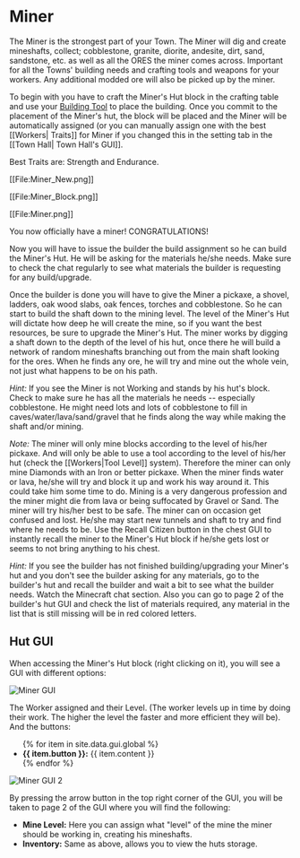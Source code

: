 # Miner

The Miner is the strongest part of your Town. The Miner will dig and create mineshafts, collect; cobblestone, granite, diorite, andesite, dirt, sand, sandstone, etc. as well as all the ORES the miner comes across. Important for all the Towns' building needs and crafting tools and weapons for your workers. Any additional modded ore will also be picked up by the miner.

To begin with you have to craft the Miner's Hut block in the crafting table and use your [Building Tool](https://www.youtube.com/watch?v=Hwpv_c6Pbvg) to place the building. Once you commit to the placement of the Miner's hut, the block will be placed and the Miner will be automatically assigned (or you can manually assign one with the best  [[Workers| Traits]] for Miner if you changed this in the setting tab in the [[Town Hall| Town Hall's GUI]].

Best Traits are: Strength and Endurance.

[[File:Miner_New.png]]

[[File:Miner_Block.png]]

[[File:Miner.png]]

You now officially have a miner! CONGRATULATIONS!


Now you will have to issue the builder the build assignment so he can build the Miner's Hut. He will be asking for the materials he/she needs. Make sure to check the chat regularly to see what materials the builder is requesting for any build/upgrade.

Once the builder is done you will have to give the Miner a pickaxe, a shovel, ladders, oak wood slabs, oak fences, torches and cobblestone. So he can start to build the shaft down to the mining level. The level of the Miner's Hut will dictate how deep he will create the mine, so if you want the best resources, be sure to upgrade the Miner's Hut. The miner works by digging a shaft down to the depth of the level of his hut, once there he will build a network of random mineshafts branching out from the main shaft looking for the ores. When he finds any ore, he will try and mine out the whole vein, not just what happens to be on his path.

*Hint:* If you see the Miner is not Working and stands by his hut's block. Check to make sure he has all the materials he needs -- especially cobblestone. He might need lots and lots of cobblestone to fill in caves/water/lava/sand/gravel that he finds along the way while making the shaft and/or mining.

*Note:* The miner will only mine blocks according to the level of his/her pickaxe. And will only be able to use a tool according to the level of his/her hut (check the [[Workers|Tool Level]] system). Therefore the miner can only mine Diamonds with an Iron or better pickaxe. When the miner finds water or lava, he/she will try and block it up and work his way around it. This could take him some time to do. Mining is a very dangerous profession and the miner might die from lava or being suffocated by Gravel or Sand. The miner will try his/her best to be safe. The miner can on occasion get confused and lost. He/she may start new tunnels and shaft to try and find where he needs to be. Use the Recall Citizen button in the chest GUI to instantly recall the miner to the Miner's Hut block if he/she gets lost or seems to not bring anything to his chest.

*Hint:* If you see the builder has not finished building/upgrading your Miner's hut and you don't see the builder asking for any materials, go to the builder's hut and recall the builder and wait a bit to see what the builder needs. Watch the Minecraft chat section. Also you can go to page 2 of the builder's hut GUI and check the list of materials required, any material in the list that is still missing will be in red colored letters.

## Hut GUI

When accessing the Miner's Hut block (right clicking on it), you will see a GUI with different options:

<div class="row">
  <div class="col-sm-12 col-md">
    <img src="../assets/images/gui/minergui.png" class="img-fluid mx-auto" alt="Miner GUI">
  </div>
  <div class="col-sm-12 col-md">
    <p>The Worker assigned and their Level. (The worker levels up in time by doing their work. The higher the level the faster and more efficient they will be). And the buttons:</p>
    <ul>
      {% for item in site.data.gui.global %}
        <li><strong>{{ item.button }}:</strong> {{ item.content }}</li>
      {% endfor %}
    </ul>
  </div>
</div>
<div class="row">
  <div class="col-sm-12 col-md">
    <img src="../assets/images/gui/minergui2.png" class="img-fluid mx-auto" alt="Miner GUI 2">
  </div>
  <div class="col-sm-12 col-md">
    <p>By pressing the arrow button in the top right corner of the GUI, you will be taken to page 2 of the GUI where you will find the following:</p>
    <ul>
      <li><strong>Mine Level:</strong> Here you can assign what "level" of the mine the miner should be working in, creating his mineshafts.</li>
      <li><strong>Inventory:</strong> Same as above, allows you to view the huts storage.</li>
    </ul>
  </div>
</div>
